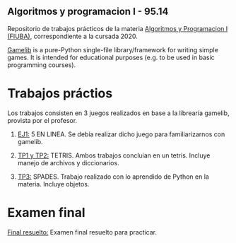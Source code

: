 ## Algoritmos y programacion I - 95.14
Repositorio de trabajos prácticos de la materia [Algoritmos y Programacion I (FIUBA)](https://algoritmos1rw.ddns.net/), correspondiente a la cursada 2020.

[Gamelib](https://github.com/dessaya/python-gamelib) is a pure-Python single-file library/framework for writing simple games. It is intended for educational purposes (e.g. to be used in basic programming courses).

# Trabajos práctios

Los trabajos consisten en 3 juegos realizados en base a la librearia gamelib, provista por el profesor.

1. [EJ1:](https://github.com/aguirre-ivan/algo1-tps/tree/main/5%20IN%20LINE) 5 EN LINEA. Se debía realizar dicho juego para familiarizarnos con gamelib.

2. [TP1 y TP2:](https://github.com/aguirre-ivan/algo1-tps/tree/main/TETRIS) TETRIS. Ambos trabajos concluian en un tetris. Incluye manejo de archivos y diccionarios.

3. [TP3:](https://github.com/aguirre-ivan/algo1-tps/tree/main/SPADES) SPADES. Trabajo realizado con lo aprendido de Python en la materia. Incluye objetos.

# Examen final

[Final resuelto:](https://github.com/aguirre-ivan/algo1-tps/tree/main/FINAL) Examen final resuelto para practicar.
